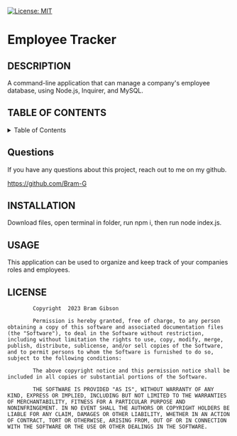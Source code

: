 [![License: MIT](https://img.shields.io/badge/License-MIT-yellow.svg)](https://opensource.org/licenses/MIT)
# Employee Tracker

## DESCRIPTION
A command-line application that can manage a company's employee database, using Node.js, Inquirer, and MySQL.
## TABLE OF CONTENTS
<details> 
<summary> Table of Contents  </summary>

[DESCRIPTION](https://github.com/Bram-G/Employee-Tracker-TheSQL#DESCRIPTION)
      
[QUESTIONS](https://github.com/Bram-G/Employee-Tracker-TheSQL#QUESTIONS)
    
[INSTALLATION](https://github.com/Bram-G/Employee-Tracker-TheSQL#INSTALLATION)
    
[USAGE](https://github.com/Bram-G/Employee-Tracker-TheSQL#USAGE)
    
[LICENSE](https://github.com/Bram-G/Employee-Tracker-TheSQL#LICENSE)
</details>    


## Questions
If you have any questions about this project, reach out to me on my github.

https://github.com/Bram-G


    
## INSTALLATION
Download files, open terminal in folder, run npm i, then run node index.js.
    
## USAGE
This application can be used to organize and keep track of your companies roles and employees.
    
## LICENSE

            Copyright  2023 Bram Gibson

            Permission is hereby granted, free of charge, to any person obtaining a copy of this software and associated documentation files (the "Software"), to deal in the Software without restriction, including without limitation the rights to use, copy, modify, merge, publish, distribute, sublicense, and/or sell copies of the Software, and to permit persons to whom the Software is furnished to do so, subject to the following conditions:
            
            The above copyright notice and this permission notice shall be included in all copies or substantial portions of the Software.
            
            THE SOFTWARE IS PROVIDED "AS IS", WITHOUT WARRANTY OF ANY KIND, EXPRESS OR IMPLIED, INCLUDING BUT NOT LIMITED TO THE WARRANTIES OF MERCHANTABILITY, FITNESS FOR A PARTICULAR PURPOSE AND NONINFRINGEMENT. IN NO EVENT SHALL THE AUTHORS OR COPYRIGHT HOLDERS BE LIABLE FOR ANY CLAIM, DAMAGES OR OTHER LIABILITY, WHETHER IN AN ACTION OF CONTRACT, TORT OR OTHERWISE, ARISING FROM, OUT OF OR IN CONNECTION WITH THE SOFTWARE OR THE USE OR OTHER DEALINGS IN THE SOFTWARE.

    